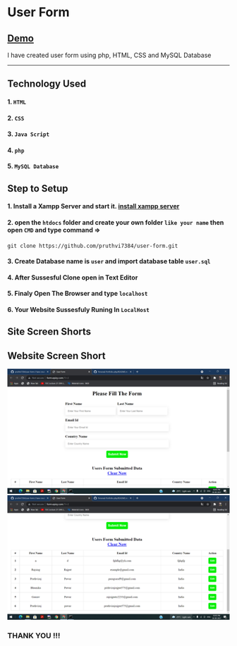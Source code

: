 # User Form
## [Demo](http://form.epizy.com/?i=2)

I have created user form using php, HTML, CSS and MySQL Database

--------
## Technology Used

#### 1. `HTML`
#### 2. `CSS` 
#### 3. `Java Script`
#### 4. `php`
#### 5. `MySQL Database`

## Step to Setup

#### 1. Install a Xampp Server and start it. [install xampp server](https://www.apachefriends.org/index.html)
#### 2. open the `htdocs` folder and create your own folder `like your name` then open `CMD` and type command =>
    git clone https://github.com/pruthvi7384/user-form.git
#### 3. Create Database name is `user` and import database table `user.sql`
#### 4. After Sussesful Clone open in Text Editor
#### 5. Finaly Open The Browser and type `localhost`
#### 6. Your Website Sussesfuly Runing In `LocalHost`

Site Screen Shorts 
-----
Website Screen Short
----

<img src="https://github.com/pruthvi7384/user-form/blob/master/out%20put/img1.png">

<img src="https://github.com/pruthvi7384/user-form/blob/master/out%20put/img2.png">


### THANK YOU !!!
